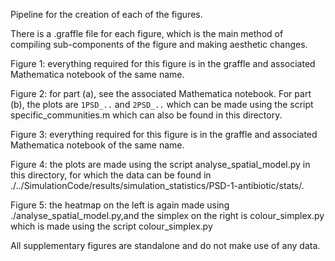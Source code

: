 Pipeline for the creation of each of the figures.

There is a .graffle file for each figure, which is the main method of compiling sub-components of the figure and making aesthetic changes.

Figure 1: everything required for this figure is in the graffle and associated Mathematica notebook of the same name.

Figure 2: for part (a), see the associated Mathematica notebook. For part (b), the plots are `1PSD_..` and `2PSD_..` which can be made using the script specific_communities.m which can also be found in this directory. 

Figure 3: everything required for this figure is in the graffle and associated Mathematica notebook of the same name.

Figure 4: the plots are made using the script analyse_spatial_model.py in this directory, for which the data can be found in ./../SimulationCode/results/simulation_statistics/PSD-1-antibiotic/stats/.  

Figure 5: the heatmap on the left is again made using ./analyse_spatial_model.py,and the simplex on the right is colour_simplex.py which is made using the script colour_simplex.py

All supplementary figures are standalone and do not make use of any data.

